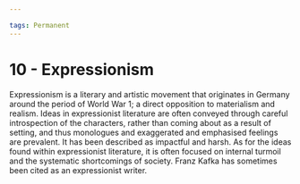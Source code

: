 ```yaml
---

tags: Permanent 
---
```


# 10 - Expressionism

Expressionism is a literary and artistic movement that originates in Germany around the period of World War 1; a direct opposition to materialism and realism. Ideas in expressionist literature are often conveyed through careful introspection of the characters, rather than coming about as a result of setting, and thus monologues and exaggerated and emphasised feelings are prevalent. It has been described as impactful and harsh. As for the ideas found within expressionist literature, it is often focused on internal turmoil and the systematic shortcomings of society. Franz Kafka has sometimes been cited as an expressionist writer.